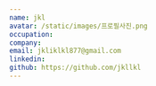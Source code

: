 ```yaml
---
name: jkl
avatar: /static/images/프로필사진.png
occupation:
company:
email: jkliklkl877@gmail.com
linkedin:
github: https://github.com/jkllkl
---
```

